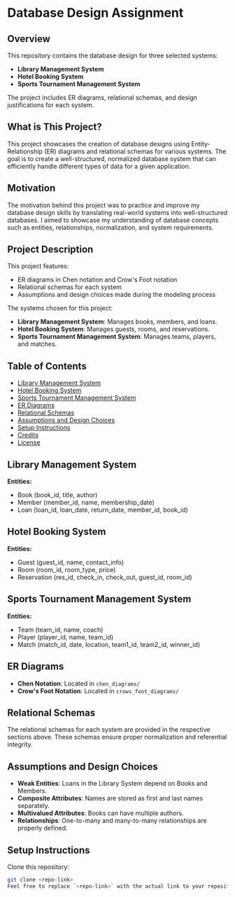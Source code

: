 # Database Design Assignment

## Overview
This repository contains the database design for three selected systems:

- **Library Management System**
- **Hotel Booking System**
- **Sports Tournament Management System**

The project includes ER diagrams, relational schemas, and design justifications for each system.

## What is This Project?
This project showcases the creation of database designs using Entity-Relationship (ER) diagrams and relational schemas for various systems. The goal is to create a well-structured, normalized database system that can efficiently handle different types of data for a given application.

## Motivation
The motivation behind this project was to practice and improve my database design skills by translating real-world systems into well-structured databases. I aimed to showcase my understanding of database concepts such as entities, relationships, normalization, and system requirements.

## Project Description
This project features:

- ER diagrams in Chen notation and Crow's Foot notation
- Relational schemas for each system
- Assumptions and design choices made during the modeling process

The systems chosen for this project:

- **Library Management System**: Manages books, members, and loans.
- **Hotel Booking System**: Manages guests, rooms, and reservations.
- **Sports Tournament Management System**: Manages teams, players, and matches.

## Table of Contents
- [Library Management System](#library-management-system)
- [Hotel Booking System](#hotel-booking-system)
- [Sports Tournament Management System](#sports-tournament-management-system)
- [ER Diagrams](#er-diagrams)
- [Relational Schemas](#relational-schemas)
- [Assumptions and Design Choices](#assumptions-and-design-choices)
- [Setup Instructions](#setup-instructions)
- [Credits](#credits)
- [License](#license)

## Library Management System
**Entities:**
- Book (book_id, title, author)
- Member (member_id, name, membership_date)
- Loan (loan_id, loan_date, return_date, member_id, book_id)

## Hotel Booking System
**Entities:**
- Guest (guest_id, name, contact_info)
- Room (room_id, room_type, price)
- Reservation (res_id, check_in, check_out, guest_id, room_id)

## Sports Tournament Management System
**Entities:**
- Team (team_id, name, coach)
- Player (player_id, name, team_id)
- Match (match_id, date, location, team1_id, team2_id, winner_id)

## ER Diagrams
- **Chen Notation**: Located in `chen_diagrams/`
- **Crow's Foot Notation**: Located in `crows_foot_diagrams/`

## Relational Schemas
The relational schemas for each system are provided in the respective sections above. These schemas ensure proper normalization and referential integrity.

## Assumptions and Design Choices
- **Weak Entities**: Loans in the Library System depend on Books and Members.
- **Composite Attributes**: Names are stored as first and last names separately.
- **Multivalued Attributes**: Books can have multiple authors.
- **Relationships**: One-to-many and many-to-many relationships are properly defined.

## Setup Instructions
Clone this repository:

```bash
git clone <repo-link>
Feel free to replace `<repo-link>` with the actual link to your repository!
